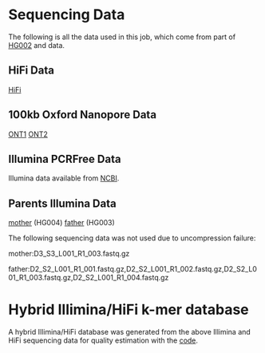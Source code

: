 # Sequencing Data
The following is all the data used in this job, which come from part of [HG002](https://github.com/marbl/HG002/blob/main/Sequencing_data.md) and data. 

## HiFi Data 
[HiFi](https://ftp-trace.ncbi.nlm.nih.gov/giab/ftp/data/AshkenazimTrio/HG002_NA24385_son/NIST_Illumina_2x250bps/)
## 100kb Oxford Nanopore Data
[ONT1](https://s3-us-west-2.amazonaws.com/human-pangenomics/NHGRI_UCSC_panel/HG002/hpp_HG002_NA24385_son_v1/nanopore/downsampled/greater_than_100kb/HG002_giab_ULfastqs_guppy3.2.4_lt100kb.fastq.gz)
[ONT2](https://s3-us-west-2.amazonaws.com/human-pangenomics/NHGRI_UCSC_panel/HG002/hpp_HG002_NA24385_son_v1/nanopore/downsampled/greater_than_100kb/HG002_ucsc_ONT_lt100kb.fastq.gz)


## Illumina PCRFree Data
Illumina data available from [NCBI](https://ftp-trace.ncbi.nlm.nih.gov/giab/ftp/data/AshkenazimTrio/HG002_NA24385_son/NIST_Illumina_2x250bps/).

## Parents Illumina Data
[mother](https://ftp-trace.ncbi.nlm.nih.gov/giab/ftp/data/AshkenazimTrio/HG004_NA24143_mother/NIST_Illumina_2x250bps/reads/) (HG004)
[father](https://ftp-trace.ncbi.nlm.nih.gov/giab/ftp/data/AshkenazimTrio/HG003_NA24149_father/NIST_Illumina_2x250bps/reads/) (HG003)

The following sequencing data was not used due to uncompression failure:

mother:D3_S3_L001_R1_003.fastq.gz

father:D2_S2_L001_R1_001.fastq.gz,D2_S2_L001_R1_002.fastq.gz,D2_S2_L001_R1_003.fastq.gz,D2_S2_L001_R1_004.fastq.gz

# Hybrid Illimina/HiFi k-mer database
A hybrid Illimina/HiFi database was generated from the above Illimina and HiFi sequencing data for quality estimation with the [code](https://github.com/KANGYUlab/HG002/blob/main/Merqury-qv.md).
